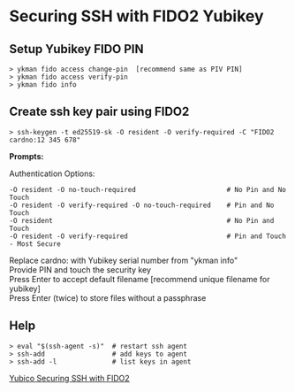 # Securing SSH with FIDO2 Yubikey

## Setup Yubikey FIDO PIN  
```
> ykman fido access change-pin  [recommend same as PIV PIN]
> ykman fido access verify-pin
> ykman fido info
```

## Create ssh key pair using FIDO2 
```
> ssh-keygen -t ed25519-sk -O resident -O verify-required -C "FIDO2 cardno:12 345 678"
```  
**Prompts:**  

Authentication Options:  
``` 
-O resident -O no-touch-required                       # No Pin and No Touch
-O resident -O verify-required -O no-touch-required    # Pin and No Touch
-O resident                                            # No Pin and Touch
-O resident -O verify-required                         # Pin and Touch  - Most Secure
```

Replace cardno: with Yubikey serial number from "ykman info"   
Provide PIN and touch the security key   
Press Enter to accept default filename  [recommend unique filename for yubikey]  
Press Enter (twice) to store files without a passphrase 


## Help  
```
> eval "$(ssh-agent -s)"  # restart ssh agent
> ssh-add                 # add keys to agent
> ssh-add -l              # list keys in agent
```

[Yubico Securing SSH with FIDO2](https://developers.yubico.com/SSH/Securing_SSH_with_FIDO2.html) 
